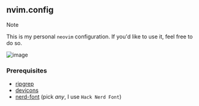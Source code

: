 ## nvim.config

> [!NOTE]
> This is my personal `neovim` configuration. If you'd like to use it, feel free to do so.

![image](https://github.com/joshxfi/nvim.config/assets/69457996/835a5826-d14e-49af-ad7e-3454f7c3603d)


### Prerequisites
- [ripgrep](https://github.com/BurntSushi/ripgrep)
- [devicons](http://vorillaz.github.io/devicons/#/main)
- [nerd-font](https://www.nerdfonts.com/font-downloads) (pick _any_, I use `Hack Nerd Font`)
